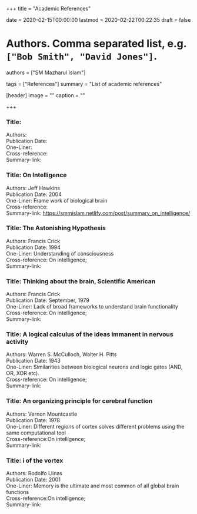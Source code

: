 +++
title = "Academic References"

date = 2020-02-15T00:00:00
lastmod = 2020-02-22T00:22:35
draft = false

# Authors. Comma separated list, e.g. `["Bob Smith", "David Jones"]`.
authors = ["SM Mazharul Islam"]

tags = ["References"]
summary = "List of academic references"

[header]
image = ""
caption = ""

+++

### Title:
Authors: \
Publication Date: \
One-Liner: \
Cross-reference: \
Summary-link: 


### Title: On Intelligence

Authors: Jeff Hawkins \
Publication Date: 2004 \
One-Liner: Frame work of biological brain \
Cross-reference: \
Summary-link: https://smmislam.netlify.com/post/summary_on_intelligence/ 


### Title: The Astonishing Hypothesis

Authors: Francis Crick \
Publication Date: 1994 \
One-Liner: Understanding of consciousness \
Cross-reference: On intelligence; \
Summary-link: 


### Title: Thinking about the brain, Scientific American

Authors: Francis Crick \
Publication Date: September, 1979 \
One-Liner: Lack of broad frameworks to understand brain functionality \
Cross-reference: On intelligence; \
Summary-link: 


### Title: A logical calculus of the ideas immanent in nervous activity

Authors: Warren S. McCulloch, Walter H. Pitts \
Publication Date: 1943 \
One-Liner: Similarities between biological neurons and logic gates (AND, OR, XOR etc). \
Cross-reference: On intelligence; \
Summary-link: 


### Title: An organizing principle for cerebral function

Authors: Vernon Mountcastle \
Publication Date: 1978 \
One-Liner: Different regions of cortex solves different problems using the same computational tool \
Cross-reference:On intelligence; \
Summary-link: 


### Title: i of the vortex

Authors: Rodolfo Llinas \
Publication Date: 2001 \
One-Liner: Memory is the ultimate and most common of all global brain functions \
Cross-reference:On intelligence; \
Summary-link: 
